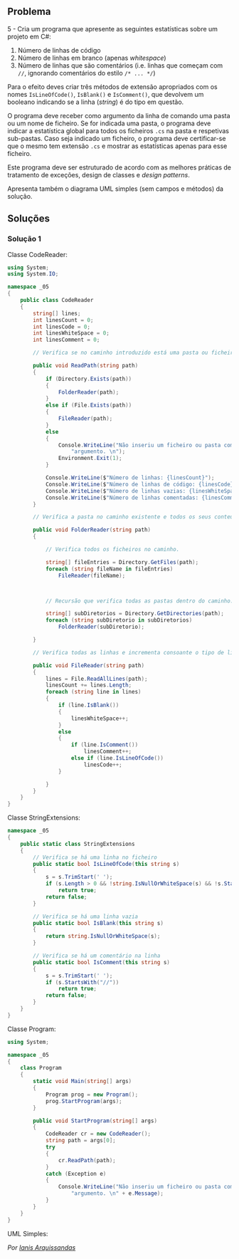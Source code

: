 ## Problema

5 - Cria um programa que apresente as seguintes estatísticas sobre um projeto
em C#:

1.  Número de linhas de código
2.  Número de linhas em branco (apenas _whitespace_)
3.  Número de linhas que são comentários (i.e. linhas que começam com `//`,
    ignorando comentários do estilo `/* ... */`)

Para o efeito deves criar três métodos de extensão apropriados com os nomes
`IsLineOfCode()`, `IsBlank()` e `IsComment()`, que devolvem um booleano
indicando se a linha (_string_) é do tipo em questão.

O programa deve receber como argumento da linha de comando uma pasta ou um
nome de ficheiro. Se for indicada uma pasta, o programa deve indicar a
estatística global para todos os ficheiros `.cs` na pasta e respetivas
sub-pastas. Caso seja indicado um ficheiro, o programa deve certificar-se que o
mesmo tem extensão `.cs` e mostrar as estatísticas apenas para esse ficheiro.

Este programa deve ser estruturado de acordo com as melhores práticas de
tratamento de exceções, design de classes e _design patterns_.

Apresenta também o diagrama UML simples (sem campos e métodos) da solução.


## Soluções

### Solução 1

Classe CodeReader:

```cs
using System;
using System.IO;

namespace _05
{
    public class CodeReader
    {
        string[] lines;
        int linesCount = 0;
        int linesCode = 0;
        int linesWhiteSpace = 0;
        int linesComment = 0;

        // Verifica se no caminho introduzido está uma pasta ou ficheiro.

        public void ReadPath(string path)
        {
            if (Directory.Exists(path))
            {
                FolderReader(path);
            }
            else if (File.Exists(path))
            {
                FileReader(path);
            }
            else
            {
                Console.WriteLine("Não inseriu um ficheiro ou pasta como " +
                    "argumento. \n");
                Environment.Exit(1);
            }

            Console.WriteLine($"Número de linhas: {linesCount}");
            Console.WriteLine($"Número de linhas de código: {linesCode}");
            Console.WriteLine($"Número de linhas vazias: {linesWhiteSpace}");
            Console.WriteLine($"Número de linhas comentadas: {linesComment}");
        }

        // Verifica a pasta no caminho existente e todos os seus conteúdos.

        public void FolderReader(string path)
        {

            // Verifica todos os ficheiros no caminho.

            string[] fileEntries = Directory.GetFiles(path);
            foreach (string fileName in fileEntries)
                FileReader(fileName);



            // Recursão que verifica todas as pastas dentro do caminho.

            string[] subDiretorios = Directory.GetDirectories(path);
            foreach (string subDiretorio in subDiretorios)
                FolderReader(subDiretorio);

        }

        // Verifica todas as linhas e incrementa consoante o tipo de linha.

        public void FileReader(string path)
        {
            lines = File.ReadAllLines(path);
            linesCount += lines.Length;
            foreach (string line in lines)
            {
                if (line.IsBlank())
                {
                    linesWhiteSpace++;
                }
                else
                {
                    if (line.IsComment())
                        linesComment++;
                    else if (line.IsLineOfCode())
                        linesCode++;
                }

            }
        }
    }
}

```

Classe StringExtensions:

```cs
namespace _05
{
    public static class StringExtensions
    {
        // Verifica se há uma linha no ficheiro
        public static bool IsLineOfCode(this string s)
        {
            s = s.TrimStart(' ');
            if (s.Length > 0 && !string.IsNullOrWhiteSpace(s) && !s.StartsWith("//"))
                return true;
            return false;
        }

        // Verifica se há uma linha vazia
        public static bool IsBlank(this string s)
        {
            return string.IsNullOrWhiteSpace(s);
        }

        // Verifica se há um comentário na linha
        public static bool IsComment(this string s)
        {
            s = s.TrimStart(' ');
            if (s.StartsWith("//"))
                return true;
            return false;
        }
    }
}
```

Classe Program:

```cs
using System;

namespace _05
{
    class Program
    {
        static void Main(string[] args)
        {
            Program prog = new Program();
            prog.StartProgram(args);
        }

        public void StartProgram(string[] args)
        {
            CodeReader cr = new CodeReader();
            string path = args[0];
            try
            {
                cr.ReadPath(path);
            }
            catch (Exception e)
            {
                Console.WriteLine("Não inseriu um ficheiro ou pasta como " +
                    "argumento. \n" + e.Message);
            }
        }
    }
}
```

UML Simples:


*Por [Ianis Arquissandas](https://github.com/Insoel)*